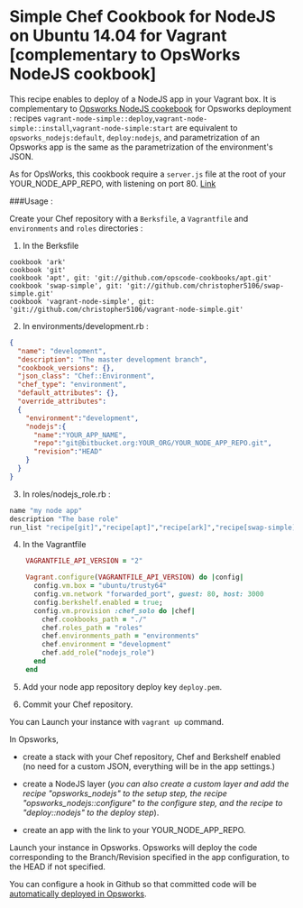 # Simple Chef Cookbook for NodeJS on Ubuntu 14.04 for Vagrant [complementary to OpsWorks NodeJS cookbook]

This recipe enables to deploy of a NodeJS app in your Vagrant box. It is complementary to [Opsworks NodeJS cookebook](https://github.com/aws/opsworks-cookbooks/tree/release-chef-11.10/opsworks_nodejs) for Opsworks deployment :
recipes `vagrant-node-simple::deploy`,`vagrant-node-simple::install`,`vagrant-node-simple:start` are equivalent to `opsworks_nodejs:default`, `deploy:nodejs`, and parametrization of an Opsworks app is the same as the parametrization of the environment's JSON.

As for OpsWorks, this cookbook require a `server.js` file at the root of your  YOUR_NODE_APP_REPO, with listening on port 80.
[Link](http://docs.aws.amazon.com/opsworks/latest/userguide/workinglayers-node.html)

###Usage :

Create your Chef repository with a `Berksfile`, a `Vagrantfile` and `environments` and `roles` directories :

1. In the Berksfile

```
cookbook 'ark'
cookbook 'git'
cookbook 'apt', git: 'git://github.com/opscode-cookbooks/apt.git'
cookbook 'swap-simple', git: 'git://github.com/christopher5106/swap-simple.git'
cookbook 'vagrant-node-simple', git: 'git://github.com/christopher5106/vagrant-node-simple.git'
```

2. In environments/development.rb :

```json
{
  "name": "development",
  "description": "The master development branch",
  "cookbook_versions": {},
  "json_class": "Chef::Environment",
  "chef_type": "environment",
  "default_attributes": {},
  "override_attributes":
  {
    "environment":"development",
    "nodejs":{
      "name":"YOUR_APP_NAME",
      "repo":"git@bitbucket.org:YOUR_ORG/YOUR_NODE_APP_REPO.git",
      "revision":"HEAD"
    }
  }
}
```

3. In roles/nodejs_role.rb :

```ruby
name "my node app"
description "The base role"
run_list "recipe[git]","recipe[apt]","recipe[ark]","recipe[swap-simple]","recipe[vagrant-node-simple::deploy]","recipe[vagrant-node-simple::install]","recipe[vagrant-node-simple:start]"
```

4. In the Vagrantfile

```ruby
    VAGRANTFILE_API_VERSION = "2"

    Vagrant.configure(VAGRANTFILE_API_VERSION) do |config|
      config.vm.box = "ubuntu/trusty64"
      config.vm.network "forwarded_port", guest: 80, host: 3000
      config.berkshelf.enabled = true;
      config.vm.provision :chef_solo do |chef|
        chef.cookbooks_path = "./"
        chef.roles_path = "roles"
        chef.environments_path = "environments"
        chef.environment = "development"
        chef.add_role("nodejs_role")
      end
    end
```

5. Add your node app repository deploy key `deploy.pem`.

6. Commit your Chef repository.

You can Launch your instance with `vagrant up` command.

In Opsworks,

- create a stack with your Chef repository, Chef and Berkshelf enabled (no need for a custom JSON, everything will be in the app settings.)

- create a NodeJS layer (*you can also create a custom layer and add the recipe "opsworks_nodejs" to the setup step, the recipe "opsworks_nodejs::configure" to the configure step, and the recipe to "deploy::nodejs" to the deploy step*).

- create an app with the link to your YOUR_NODE_APP_REPO.

Launch your instance in Opsworks. Opsworks will deploy the code corresponding to the Branch/Revision specified in the app configuration, to the HEAD if not specified.

You can configure a hook in Github so that committed code will be [automatically deployed in Opsworks](http://bytes.babbel.com/en/articles/2014-01-22-github-service-hook-for-aws-ops-works.html).
